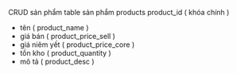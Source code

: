 CRUD sản phẩm
table sản phẩm products
product_id ( khóa chính )
- tên ( product_name )
- giá bán ( product_price_sell )
- giá niêm yết ( product_price_core )
- tồn kho ( product_quantity )
- mô tả ( product_desc )
